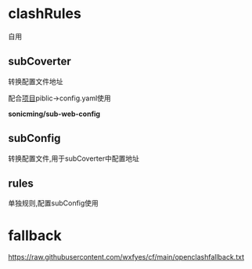 # clashRules
自用

## subCoverter

转换配置文件地址

配合[项目](https://github.com/sonicmingit/sub-web)piblic->config.yaml使用

**sonicming/sub-web-config**



## subConfig

转换配置文件,用于subCoverter中配置地址



## rules

单独规则,配置subConfig使用








# fallback
https://raw.githubusercontent.com/wxfyes/cf/main/openclashfallback.txt
